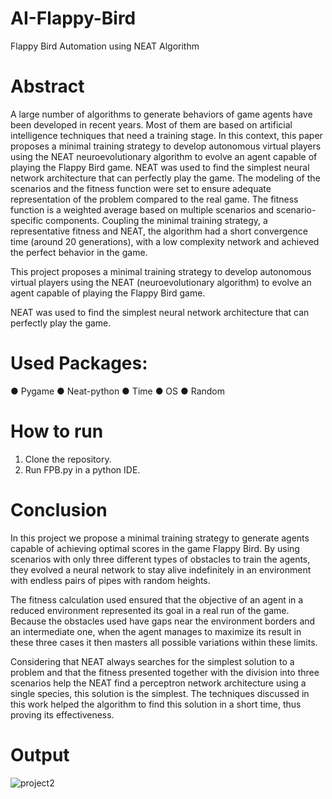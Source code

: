 # AI-Flappy-Bird
Flappy Bird Automation using NEAT Algorithm

# Abstract

A large number of algorithms to generate behaviors of game agents have been developed in recent years. Most of them are based on artificial intelligence techniques that need a training stage. In this context, this paper proposes a minimal training strategy to develop autonomous virtual players using the NEAT neuroevolutionary algorithm to evolve an agent capable of playing the Flappy Bird game. NEAT was used to find the simplest neural network architecture that can perfectly play the game. The modeling of the scenarios and the fitness function were set to ensure adequate representation of the problem compared to the real game. The fitness function is a weighted average based on multiple scenarios and scenario-specific components. Coupling the minimal training strategy, a representative fitness and NEAT, the algorithm had a short convergence time (around 20 generations), with a low complexity network and achieved the perfect behavior in the game.

This project proposes a minimal training strategy to develop autonomous virtual players using the NEAT (neuroevolutionary algorithm) to evolve an agent capable of playing the Flappy Bird game.

NEAT was used to find the simplest neural network architecture that can perfectly play the game.

# Used Packages:

● Pygame
● Neat-python
● Time
● OS
● Random



# How to run

1) Clone the repository.
2) Run FPB.py in a python IDE.

# Conclusion

In this project we propose a minimal training strategy to generate agents capable of achieving optimal scores in the game Flappy Bird. By using scenarios with only three different types of obstacles to train the agents, they evolved a neural network to stay alive indefinitely in an environment with endless pairs of pipes with random heights.

The fitness calculation used ensured that the objective of an agent in a reduced environment represented its goal in a real run of the game. Because the obstacles used have gaps near the environment borders and an intermediate one, when the agent manages to maximize its result in these three cases it then masters all possible variations within these limits. 

Considering that NEAT always searches for the simplest solution to a problem and that the fitness presented together with the division into three scenarios help the NEAT find a perceptron network architecture using a single species, this solution is the simplest. The techniques discussed in this work helped the algorithm to find this solution in a short time, thus proving its effectiveness.


# Output

![project2](https://user-images.githubusercontent.com/66082800/153639765-f5252b48-e782-452a-aa16-f377fbc4827c.jpg)
